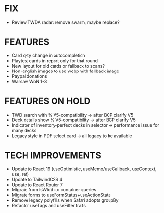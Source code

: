 # FIX
- Review TWDA radar: remove swarm, maybe replace?

# FEATURES
- Card q-ty change in autocompletion
- Playtest cards in report only for that round
- New layout for old cards or fallback to scans?
- Non-english images to use webp with fallback image
- Paypal donations
- Warsaw WoN 1-3

# FEATURES ON HOLD
- TWD search with % V5-compatibility -> after BCP clarify V5
- Deck details show % V5-compatibility -> after BCP clarify V5
- Indicator of inventory-perfect decks in selector -> performance issue for many decks
- Legacy style in PDF select card -> all legacy to be available

# TECH IMPROVEMENTS
- Update to React 19 (useOptimistic, useMemo/useCallback, useContext, use, ref)
- Update to TailwindCSS 4
- Update to React Router 7
- Migrate from isWidth to container queries
- Migrate forms to useFormStatus+useActionState
- Remove legacy polyfills when Safari adopts groupBy
- Refactor useTags and useFilter traits
